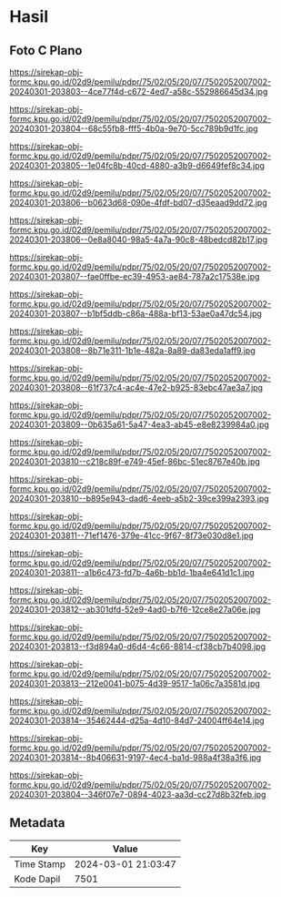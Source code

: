 # Hasil

## Foto C Plano

https://sirekap-obj-formc.kpu.go.id/02d9/pemilu/pdpr/75/02/05/20/07/7502052007002-20240301-203803--4ce77f4d-c672-4ed7-a58c-552986645d34.jpg

https://sirekap-obj-formc.kpu.go.id/02d9/pemilu/pdpr/75/02/05/20/07/7502052007002-20240301-203804--68c55fb8-fff5-4b0a-9e70-5cc789b9d1fc.jpg

https://sirekap-obj-formc.kpu.go.id/02d9/pemilu/pdpr/75/02/05/20/07/7502052007002-20240301-203805--1e04fc8b-40cd-4880-a3b9-d6649fef8c34.jpg

https://sirekap-obj-formc.kpu.go.id/02d9/pemilu/pdpr/75/02/05/20/07/7502052007002-20240301-203806--b0623d68-090e-4fdf-bd07-d35eaad9dd72.jpg

https://sirekap-obj-formc.kpu.go.id/02d9/pemilu/pdpr/75/02/05/20/07/7502052007002-20240301-203806--0e8a8040-98a5-4a7a-90c8-48bedcd82b17.jpg

https://sirekap-obj-formc.kpu.go.id/02d9/pemilu/pdpr/75/02/05/20/07/7502052007002-20240301-203807--fae0ffbe-ec39-4953-ae84-787a2c17538e.jpg

https://sirekap-obj-formc.kpu.go.id/02d9/pemilu/pdpr/75/02/05/20/07/7502052007002-20240301-203807--b1bf5ddb-c86a-488a-bf13-53ae0a47dc54.jpg

https://sirekap-obj-formc.kpu.go.id/02d9/pemilu/pdpr/75/02/05/20/07/7502052007002-20240301-203808--8b71e311-1b1e-482a-8a89-da83eda1aff9.jpg

https://sirekap-obj-formc.kpu.go.id/02d9/pemilu/pdpr/75/02/05/20/07/7502052007002-20240301-203808--61f737c4-ac4e-47e2-b925-83ebc47ae3a7.jpg

https://sirekap-obj-formc.kpu.go.id/02d9/pemilu/pdpr/75/02/05/20/07/7502052007002-20240301-203809--0b635a61-5a47-4ea3-ab45-e8e8239984a0.jpg

https://sirekap-obj-formc.kpu.go.id/02d9/pemilu/pdpr/75/02/05/20/07/7502052007002-20240301-203810--c218c89f-e749-45ef-86bc-51ec8767e40b.jpg

https://sirekap-obj-formc.kpu.go.id/02d9/pemilu/pdpr/75/02/05/20/07/7502052007002-20240301-203810--b895e943-dad6-4eeb-a5b2-39ce399a2393.jpg

https://sirekap-obj-formc.kpu.go.id/02d9/pemilu/pdpr/75/02/05/20/07/7502052007002-20240301-203811--71ef1476-379e-41cc-9f67-8f73e030d8e1.jpg

https://sirekap-obj-formc.kpu.go.id/02d9/pemilu/pdpr/75/02/05/20/07/7502052007002-20240301-203811--a1b6c473-fd7b-4a6b-bb1d-1ba4e641d1c1.jpg

https://sirekap-obj-formc.kpu.go.id/02d9/pemilu/pdpr/75/02/05/20/07/7502052007002-20240301-203812--ab301dfd-52e9-4ad0-b7f6-12ce8e27a06e.jpg

https://sirekap-obj-formc.kpu.go.id/02d9/pemilu/pdpr/75/02/05/20/07/7502052007002-20240301-203813--f3d894a0-d6d4-4c66-8814-cf38cb7b4098.jpg

https://sirekap-obj-formc.kpu.go.id/02d9/pemilu/pdpr/75/02/05/20/07/7502052007002-20240301-203813--212e0041-b075-4d39-9517-1a06c7a3581d.jpg

https://sirekap-obj-formc.kpu.go.id/02d9/pemilu/pdpr/75/02/05/20/07/7502052007002-20240301-203814--35462444-d25a-4d10-84d7-24004ff64e14.jpg

https://sirekap-obj-formc.kpu.go.id/02d9/pemilu/pdpr/75/02/05/20/07/7502052007002-20240301-203814--8b406631-9197-4ec4-ba1d-988a4f38a3f6.jpg

https://sirekap-obj-formc.kpu.go.id/02d9/pemilu/pdpr/75/02/05/20/07/7502052007002-20240301-203804--346f07e7-0894-4023-aa3d-cc27d8b32feb.jpg


## Metadata

| Key        | Value               |
| ---------- | ------------------- |
| Time Stamp | 2024-03-01 21:03:47 |
| Kode Dapil | 7501                |



